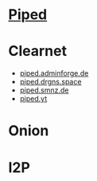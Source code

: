 # [Piped](https://github.com/TeamPiped/Piped#readme)

# Clearnet
- [piped.adminforge.de](https://piped.adminforge.de)
- [piped.drgns.space](https://piped.drgns.space)
- [piped.smnz.de](https://piped.smnz.de)
- [piped.yt](https://piped.yt)
# Onion

# I2P


